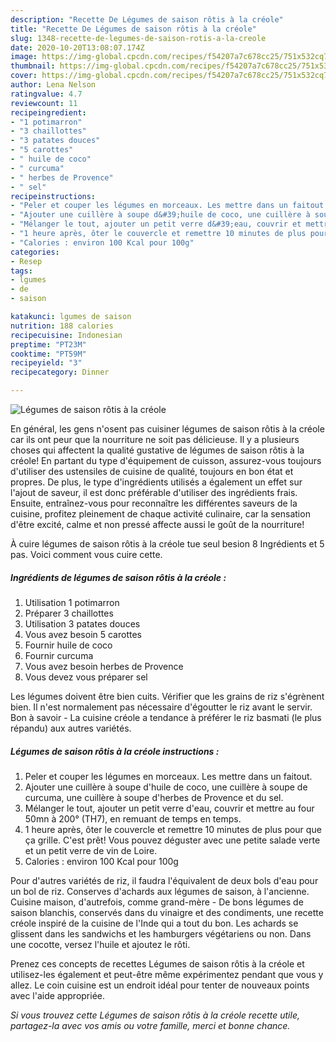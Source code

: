 ```yaml
---
description: "Recette De Légumes de saison rôtis à la créole"
title: "Recette De Légumes de saison rôtis à la créole"
slug: 1348-recette-de-legumes-de-saison-rotis-a-la-creole
date: 2020-10-20T13:08:07.174Z
image: https://img-global.cpcdn.com/recipes/f54207a7c678cc25/751x532cq70/legumes-de-saison-rotis-a-la-creole-photo-principale-de-la-recette.jpg
thumbnail: https://img-global.cpcdn.com/recipes/f54207a7c678cc25/751x532cq70/legumes-de-saison-rotis-a-la-creole-photo-principale-de-la-recette.jpg
cover: https://img-global.cpcdn.com/recipes/f54207a7c678cc25/751x532cq70/legumes-de-saison-rotis-a-la-creole-photo-principale-de-la-recette.jpg
author: Lena Nelson
ratingvalue: 4.7
reviewcount: 11
recipeingredient:
- "1 potimarron"
- "3 chaillottes"
- "3 patates douces"
- "5 carottes"
- " huile de coco"
- " curcuma"
- " herbes de Provence"
- " sel"
recipeinstructions:
- "Peler et couper les légumes en morceaux. Les mettre dans un faitout."
- "Ajouter une cuillère à soupe d&#39;huile de coco, une cuillère à soupe de curcuma, une cuillère à soupe d&#39;herbes de Provence et du sel."
- "Mélanger le tout, ajouter un petit verre d&#39;eau, couvrir et mettre au four 50mn à 200° (TH7), en remuant de temps en temps."
- "1 heure après, ôter le couvercle et remettre 10 minutes de plus pour que ça grille. C&#39;est prêt! Vous pouvez déguster avec une petite salade verte et un petit verre de vin de Loire."
- "Calories : environ 100 Kcal pour 100g"
categories:
- Resep
tags:
- lgumes
- de
- saison

katakunci: lgumes de saison 
nutrition: 188 calories
recipecuisine: Indonesian
preptime: "PT23M"
cooktime: "PT59M"
recipeyield: "3"
recipecategory: Dinner

---
```



![Légumes de saison rôtis à la créole](https://img-global.cpcdn.com/recipes/f54207a7c678cc25/751x532cq70/legumes-de-saison-rotis-a-la-creole-photo-principale-de-la-recette.jpg)

En général, les gens n'osent pas cuisiner légumes de saison rôtis à la créole car ils ont peur que la nourriture ne soit pas délicieuse. Il y a plusieurs choses qui affectent la qualité gustative de légumes de saison rôtis à la créole! En partant du type d'équipement de cuisson, assurez-vous toujours d'utiliser des ustensiles de cuisine de qualité, toujours en bon état et propres. De plus, le type d'ingrédients utilisés a également un effet sur l'ajout de saveur, il est donc préférable d'utiliser des ingrédients frais. Ensuite, entraînez-vous pour reconnaître les différentes saveurs de la cuisine, profitez pleinement de chaque activité culinaire, car la sensation d'être excité, calme et non pressé affecte aussi le goût de la nourriture!

<!--inarticleads1-->

À cuire légumes de saison rôtis à la créole tue seul besion 8 Ingrédients et 5 pas. Voici comment vous cuire cette.

##### Ingrédients de légumes de saison rôtis à la créole :

1. Utilisation 1 potimarron
1. Préparer 3 chaillottes
1. Utilisation 3 patates douces
1. Vous avez besoin 5 carottes
1. Fournir  huile de coco
1. Fournir  curcuma
1. Vous avez besoin  herbes de Provence
1. Vous devez vous préparer  sel


Les légumes doivent être bien cuits. Vérifier que les grains de riz s&#39;égrènent bien. Il n&#39;est normalement pas nécessaire d&#39;égoutter le riz avant le servir. Bon à savoir - La cuisine créole a tendance à préférer le riz basmati (le plus répandu) aux autres variétés. 

<!--inarticleads2-->

##### Légumes de saison rôtis à la créole instructions :

1. Peler et couper les légumes en morceaux. Les mettre dans un faitout.
1. Ajouter une cuillère à soupe d&#39;huile de coco, une cuillère à soupe de curcuma, une cuillère à soupe d&#39;herbes de Provence et du sel.
1. Mélanger le tout, ajouter un petit verre d&#39;eau, couvrir et mettre au four 50mn à 200° (TH7), en remuant de temps en temps.
1. 1 heure après, ôter le couvercle et remettre 10 minutes de plus pour que ça grille. C&#39;est prêt! Vous pouvez déguster avec une petite salade verte et un petit verre de vin de Loire.
1. Calories : environ 100 Kcal pour 100g


Pour d&#39;autres variétés de riz, il faudra l&#39;équivalent de deux bols d&#39;eau pour un bol de riz. Conserves d&#39;achards aux légumes de saison, à l&#39;ancienne. Cuisine maison, d&#39;autrefois, comme grand-mère - De bons légumes de saison blanchis, conservés dans du vinaigre et des condiments, une recette créole inspiré de la cuisine de l&#39;Inde qui a tout du bon. Les achards se glissent dans les sandwichs et les hamburgers végétariens ou non. Dans une cocotte, versez l&#39;huile et ajoutez le rôti. 

<!--inarticleads1-->

<p>
Prenez ces concepts de recettes Légumes de saison rôtis à la créole et utilisez-les également et peut-être même expérimentez pendant que vous y allez. Le coin cuisine est un endroit idéal pour tenter de nouveaux points avec l'aide appropriée.
</p>

<p>
<i>Si vous trouvez cette Légumes de saison rôtis à la créole recette utile, partagez-la avec vos amis ou votre famille, merci et bonne chance.</i>
</p>
